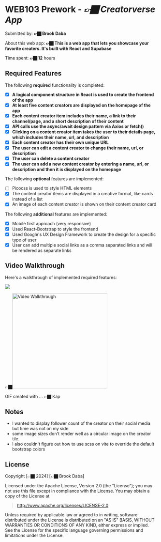 # WEB103 Prework - _👉🏿 Creatorverse App_

Submitted by: **👉🏿 Brook Daba**

About this web app: **👉🏿 This is a web app that lets you showcase your favorite creaters. It's built with React and Supabase**

Time spent: **👉🏿 12** hours

## Required Features

The following **required** functionality is completed:

<!-- 👉🏿👉🏿👉🏿 Make sure to check off completed functionality below -->

- [x] **A logical component structure in React is used to create the frontend of the app**
- [x] **At least five content creators are displayed on the homepage of the app**
- [x] **Each content creator item includes their name, a link to their channel/page, and a short description of their content**
- [x] **API calls use the async/await design pattern via Axios or fetch()**
- [x] **Clicking on a content creator item takes the user to their details page, which includes their name, url, and description**
- [x] **Each content creator has their own unique URL**
- [x] **The user can edit a content creator to change their name, url, or description**
- [x] **The user can delete a content creator**
- [x] **The user can add a new content creator by entering a name, url, or description and then it is displayed on the homepage**

The following **optional** features are implemented:

- [ ] Picocss is used to style HTML elements
- [x] The content creator items are displayed in a creative format, like cards instead of a list
- [x] An image of each content creator is shown on their content creator card

The following **additional** features are implemented:

- [x] Mobile first approach (very responsive)
- [x] Used React-Bootstrap to style the frontend
- [x] Used Google's UX Design Framework to create the design for a specific type of user
- [x] User can add multiple social links as a comma separated links and will be rendered as separate links

## Video Walkthrough

Here's a walkthrough of implemented required features:

![](https://github.com/brookdb/creatorverse/blob/main/demo.gif)

👉🏿<img src='https://i.postimg.cc/3RYrZgKv/Kapture-2024-08-01-at-14-01-15.gif' title='Video Walkthrough' width='314' alt='Video Walkthrough' />

<!-- Replace this with whatever GIF tool you used! -->

GIF created with ... 👉🏿 Kap

<!-- Recommended tools:
[Kap](https://getkap.co/) for macOS
[ScreenToGif](https://www.screentogif.com/) for Windows
[peek](https://github.com/phw/peek) for Linux. -->

## Notes

- I wanted to display follower count of the creator on their social media but time was not on my side.
- some image sizes don't render well as a circular image on the creator tile.
- I also couldn't figure out how to use scss on vite to override the default bootstrap colors
## License

Copyright [👉🏿 2024] [👉🏿 Brook Daba]

Licensed under the Apache License, Version 2.0 (the "License"); you may not use this file except in compliance with the License. You may obtain a copy of the License at

> http://www.apache.org/licenses/LICENSE-2.0

Unless required by applicable law or agreed to in writing, software distributed under the License is distributed on an "AS IS" BASIS, WITHOUT WARRANTIES OR CONDITIONS OF ANY KIND, either express or implied. See the License for the specific language governing permissions and limitations under the License.

